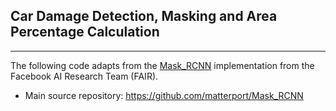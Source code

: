 ## **Car Damage Detection, Masking and Area Percentage Calculation**


---


The following code adapts from the [Mask_RCNN](https://arxiv.org/abs/1703.06870) implementation from the Facebook AI Research Team (FAIR).

*    Main source repository: https://github.com/matterport/Mask_RCNN
